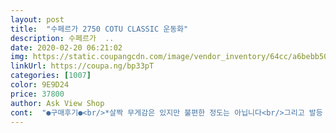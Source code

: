 ```yaml
---
layout: post 
title:  "수페르가 2750 COTU CLASSIC 운동화" 
description: 수페르가  ..
date: 2020-02-20 06:21:02 
img: https://static.coupangcdn.com/image/vendor_inventory/64cc/a6bebb50bf68a26a0107c17abef9c6bf6dafb43eb49ba42b714108599536.jpg 
linkUrl: https://coupa.ng/bp33pT 
categories: [1007] 
color: 9E9D24 
price: 37800 
author: Ask View Shop 
cont:  "●구매후기●<br/>*살짝 무게감은 있지만 불편한 정도는 아닙니다<br/>그리고 발등 있으신분들은 정사이즈시키셔야할것같아요<br/>그리고 배송이 좀 느리네요.<br/><br/>다만 딱딱해서 길들이려면 시간 걸릴 듯ㅜ<br/>딱 기본템이라서 어디든 잘 어울릴거 같네요<br/>바닥은 고무로 되어있어서 쉽게 미끄러질거같지도 않고요.<br/><br/>발볼 여유 있음<br/>빼곤 다 괜찮아요<br/>신발 신었을때 느낌은 발 가운데 들어가는부분에 맞게 신발은 튀어나와서 아아주 편해요.<br/><br/>아닌분들은 한사이즈 작게 시키시면 될 듯<br/>아직 신고 돌아보진않아서 모르겠는데 깔끔하고 괜찮아요!<br/>정사이즈 구입했는데 평소에 약간 여유있게 신발 신으시는 분들은 괜찮을거 같아요<br/>제 발사이즈는 245에요 이 신발이 조금 크게나왔다고해서 한사이즈 작게살려고 했는데 저는 좀 크게신는게 편해서 정사이즈로 시켰어요.<br/> 저처럼 크게신고싶은게 아니시면 한치수 적게 사시면 될거같아요.<br/><br/>평소 사이즈:240<br/>후기보고 크게 나왔다고하길래 고민하다가,<br/>후기에 뭐가 묻어있다 뒤에 로고가 떨어졌다 라고 해서 걱정했는데 크게 걱정안해도 될거같아요.<br/> 끄읕!<br/>" 
---
```

